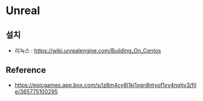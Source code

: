 # Unreal

## 설치
- 리눅스 : https://wiki.unrealengine.com/Building_On_Centos

## Reference 
- https://epicgames.app.box.com/s/lz8m4cy8l1kj1xgn8ntyof1xy4nqtjv3/file/365775100295

